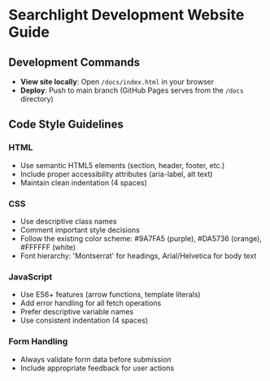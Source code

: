 # Searchlight Development Website Guide

## Development Commands
- **View site locally**: Open `/docs/index.html` in your browser
- **Deploy**: Push to main branch (GitHub Pages serves from the `/docs` directory)

## Code Style Guidelines

### HTML
- Use semantic HTML5 elements (section, header, footer, etc.)
- Include proper accessibility attributes (aria-label, alt text)
- Maintain clean indentation (4 spaces)

### CSS
- Use descriptive class names
- Comment important style decisions
- Follow the existing color scheme: #9A7FA5 (purple), #DA5736 (orange), #FFFFFF (white)
- Font hierarchy: 'Montserrat' for headings, Arial/Helvetica for body text

### JavaScript
- Use ES6+ features (arrow functions, template literals)
- Add error handling for all fetch operations
- Prefer descriptive variable names
- Use consistent indentation (4 spaces)

### Form Handling
- Always validate form data before submission
- Include appropriate feedback for user actions